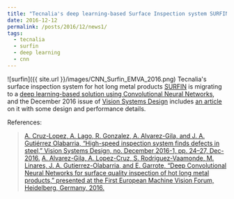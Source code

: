 ```yaml
---
title: "Tecnalia's deep learning-based Surface Inspection system SURFIN featured in Vision Systems Design"
date: 2016-12-12
permalink: /posts/2016/12/news1/
tags:
  - tecnalia
  - surfin
  - deep learning
  - cnn
---
```


![surfin]({{ site.url }}/images/CNN_Surfin_EMVA_2016.png)
Tecnalia's surface inspection system for hot long metal products [SURFIN](https://www.youtube.com/watch?v=tNCEqj-tYcs) is migrating to a [deep learning-based solution using Convolutional Neural Networks](http://www.computervisionbytecnalia.com/en/2016/10/las-redes-neuronales-convolucionales-cnns-hacen-evolucionar-surfin-hot-inspection-de-tecnalia-para-asegurar-el-control-de-calidad-automatico/), and the December 2016 issue of [Vision Systems Design](http://www.vision-systems.com/index.html) includes [an article](http://digital.vision-systems.com/visionsystems/201612?pg=26) on it with some design and performance details.  


References:
>[A. Cruz-Lopez, A. Lago, R. Gonzalez, A. Alvarez-Gila, and J. A. Gutiérrez Olabarria, “High-speed inspection system finds defects in steel,” Vision Systems Design, no. December 2016-1, pp. 24–27, Dec-2016.](http://digital.vision-systems.com/visionsystems/201612?pg=26)
>[A. Alvarez-Gila, A. Lopez-Cruz, S. Rodriguez-Vaamonde, M. Linares, J. A. Gutierrez-Olabarria, and E. Garrote, “Deep Convolutional Neural Networks for surface quality inspection of hot long metal products,” presented at the First European Machine Vision Forum, Heidelberg, Germany, 2016.](https://aitorshuffle.github.io/publication/2016-09-08-alvarez-gila_deep_2016)
 